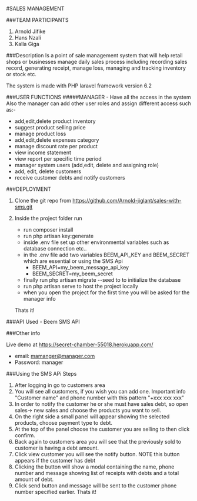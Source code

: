 #SALES MANAGEMENT

###TEAM PARTICIPANTS
1. Arnold Jifike
2. Hans Nzali
3. Kalla Giga

###Description
Is a point of sale management system that will help retail shops or businesses manage daily
sales process including recording sales record, generating receipt, manage loss, managing and 
tracking inventory or stock etc.

The system is made with PHP laravel framework version 6.2


###USER FUNCTIONS
#####MANAGER - Have all the access in the system
Also the manager can add other user roles and assign different access such as:-
- add,edit,delete product inventory
- suggest product selling price
- manage product loss
- add,edit,delete expenses category
- manage discount rate per product
- view income statement
- view report per specific time period
- manager system users (add,edit, delete and assigning role)
- add, edit, delete customers
- receive customer debts and notify customers

###DEPLOYMENT
1. Clone the git repo from https://github.com/Arnold-jiglant/sales-with-sms.git
2. Inside the project folder run
    - run composer install
    - run php artisan key:generate
    - inside .env file set up other environmental variables such as database connection etc..
    - in the .env file add two variables BEEM_API_KEY and BEEM_SECRET which are essential or using the SMS Api
        - BEEM_API=my_beem_message_api_key
        - BEEM_SECRET=my_beem_secret
    - finally run php artisan migrate --seed to to initialize the database
    - run php artisan serve to host the project locally
    - when you open the project for the first time you will be asked for the manager info
    
    Thats it!
    
###API Used
    - Beem SMS API
    
###Other info

Live demo at https://secret-chamber-55018.herokuapp.com/
- email: mamanger@manager.com
- Password: manager

###Using the SMS APi Steps
1. After logging in go to customers area
2. You will see all customers, if you wish you can add one. Important info "Customer name" and phone number with this pattern "+xxx xxx xxx"
3. In order to notify the customer he or she must have sales debt, so open sales-> new sales and choose the products you want to sell.
4. On the right side a small panel will appear showing the selected products, choose payment type to debt.
5. At the top of the panel choose the customer you are selling to then click confirm.
6. Back again to customers area you will see that the previously sold to customer is having a debt amount.
7. Click view customer you will see the notify button. NOTE this button appears if the customer has debt
8. Clicking the button will show a modal containing the name, phone number and message showing list of receipts with debts and a total amount of debt.
9. Click send button and message will be sent to the customer phone number specified earlier.
Thats it!


            


